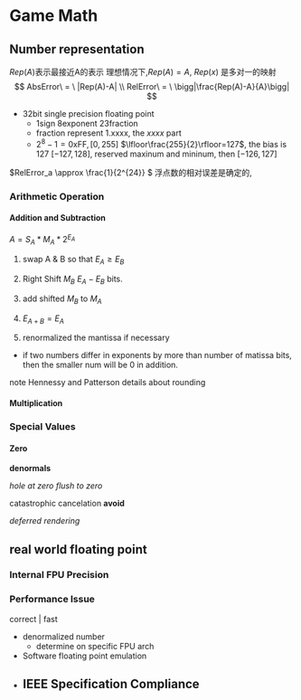 # Game Math

## Number representation

$Rep(A)$表示最接近A的表示
理想情况下,$Rep(A) = A$, $Rep(x)$ 是多对一的映射
$$
AbsError\ = \ |Rep(A)-A| \\
RelError\ = \ \bigg|\frac{Rep(A)-A}{A}\bigg|
$$

- 32bit single precision floating point
  - 1sign 8exponent 23fraction
  - fraction represent 1.xxxx, the $xxxx$ part
  - $2^8-1=\text{0xFF},[0,255]$ $\lfloor\frac{255}{2}\rfloor=127$, the bias is 127 $[-127,128]$, reserved maxinum and mininum, then $[-126,127]$


$RelError_a \approx \frac{1}{2^{24}} $
浮点数的相对误差是确定的,

### Arithmetic Operation

#### Addition and Subtraction

$A=S_A*M_A*2^{E_A}$

1. swap A & B so that $E_A \geq E_B$

2. Right Shift $M_B$ $E_A-E_B$ bits.

3. add shifted $M_B$ to $M_A$

4. $E_{A+B} = E_A$

5. renormalized the mantissa if necessary

- if two numbers differ in exponents by more than number of matissa bits, then the smaller num will be 0 in addition.

note 
Hennessy and Patterson details about rounding

#### Multiplication

### Special Values

#### Zero

**denormals**

*hole at zero*
*flush to zero*

catastrophic cancelation  **avoid**

*deferred rendering*

## real world floating point

### Internal FPU Precision

### Performance Issue

correct | fast

- denormalized number
  - determine on specific FPU arch
- Software floating point emulation
- IEEE Specification Compliance
  -
 
